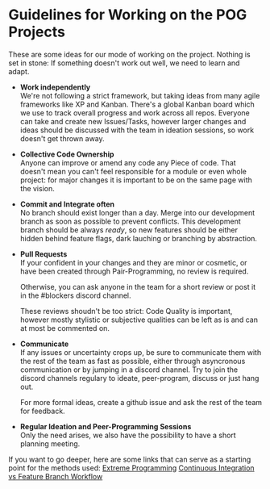 # Guidelines for Working on the POG Projects

These are some ideas for our mode of working on the project. Nothing is set in stone: If something doesn't work out well, we need to learn and adapt.

- **Work independently**\
  We're not following a strict framework, but taking ideas from many agile frameworks like XP and Kanban.
  There's a global Kanban board which we use to track overall progress and work across all repos. Everyone can take and create new Issues/Tasks, however larger changes and ideas should be discussed with the team in ideation sessions, so work doesn't get thrown away.

- **Collective Code Ownership**\
  Anyone can improve or amend any code any Piece of code. That doesn't mean you can't feel responsible for a module or even whole project: for major changes it is important to be on the same page with the vision.

- **Commit and Integrate often**\
  No branch should exist longer than a day. Merge into our development branch as soon as possible to prevent conflicts.
  This development branch should be always _ready_, so new features should be either hidden behind feature flags, dark lauching or branching by abstraction.

- **Pull Requests**\
  If your confident in your changes and they are minor or cosmetic, or have been created through Pair-Programming, no review is required.

  Otherwise, you can ask anyone in the team for a short review or post it in the #blockers discord channel.

  These reviews shoudn't be too strict: Code Quality is important, however mostly stylistic or subjective qualities can be left as is and can at most be commented on.

- **Communicate**\
  If any issues or uncertainty crops up, be sure to communicate them with the rest of the team as fast as possible, either through asyncronous communication or by jumping in a discord channel. Try to join the discord channels regulary to ideate, peer-program, discuss or just hang out.

  For more formal ideas, create a github issue and ask the rest of the team for feedback.

- **Regular Ideation and Peer-Programming Sessions**\
  Only the need arises, we also have the possibility to have a short planning meeting.

If you want to go deeper, here are some links that can serve as a starting point for the methods used: [Extreme Programming](https://blog.pythian.com/top-5-extreme-programming-xp-tools-every-team-should-use/) [Continuous Integration vs Feature Branch Workflow](https://youtu.be/v4Ijkq6Myfc)
